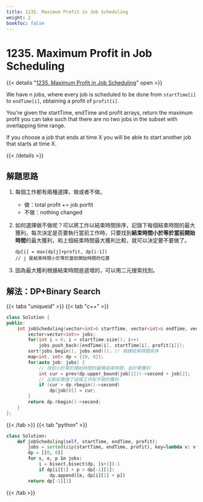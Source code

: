 ```yaml
---
title: 1235. Maximum Profit in Job Scheduling
weight: 2
bookToc: false
---
```


# 1235. Maximum Profit in Job Scheduling

{{< details "[1235. Maximum Profit in Job Scheduling](https://leetcode.com/problems/maximum-profit-in-job-scheduling/)" open >}}

We have n jobs, where every job is scheduled to be done from `startTime[i]` to `endTime[i]`, obtaining a profit of `profit[i]`.

You're given the startTime, endTime and profit arrays, return the maximum profit you can take such that there are no two jobs in the subset with overlapping time range.

If you choose a job that ends at time X you will be able to start another job that starts at time X.


{{< /details >}}


## 解題思路

1. 每個工作都有兩種選擇，做或者不做。
    - 做：total profit += job porfit
    - 不做：nothing changed

2. 如何選擇做不做呢？可以將工作以結束時間排序，記錄下每個結束時間的最大獲利，每次決定是否要執行當前工作時，只要找到**結束時間小於等於當前開始時間**的最大獲利，和上個結束時間最大獲利比較，就可以決定要不要做了。

    ```
    dp[i] = max(dp[j]+profit, dp[i-1]) 
    // j 是結束時間小於等於當前開始時間的位置
    ```

3. 因為最大獲利根據結束時間是遞增的，可以用二元搜索找到。

## 解法：DP+Binary Search
{{< tabs "uniqueid" >}}
{{< tab "c++" >}}
```cpp
class Solution {
public:
    int jobScheduling(vector<int>& startTime, vector<int>& endTime, vector<int>& profit) {
        vector<vector<int>> jobs;
        for(int i = 0; i < startTime.size(); i++)
            jobs.push_back({endTime[i], startTime[i], profit[i]});
        sort(jobs.begin(), jobs.end()); // 根據結束時間排序
        map<int, int> dp = {{0, 0}};
        for(auto job: jobs) {
            // 找到小於等於開始時間的最晚結束時間，並計算獲利
            int cur = prev(dp.upper_bound(job[1]))->second + job[2]; 
            // 比較如果做了這個工作和不做的獲利
            if (cur > dp.rbegin()->second)
                dp[job[0]] = cur;
        }
        return dp.rbegin()->second;
    }
};
```
{{< /tab >}}
{{< tab "python" >}}
```py
class Solution:
    def jobScheduling(self, startTime, endTime, profit):
        jobs = sorted(zip(startTime, endTime, profit), key=lambda v: v[1])
        dp = [[0, 0]]
        for s, e, p in jobs:
            i = bisect.bisect(dp, [s+1])-1
            if dp[i][1] + p > dp[-1][1]:
                dp.append([e, dp[i][1] + p])
        return dp[-1][1]
```
{{< /tab >}}

